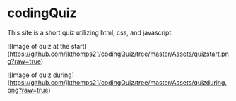 # codingQuiz
This site is a short quiz utilizing html, css, and javascript.

![Image of quiz at the start]
(https://github.com/jkthomps21/codingQuiz/tree/master/Assets/quizstart.png?raw=true)

![Image of quiz during]
(https://github.com/jkthomps21/codingQuiz/tree/master/Assets/quizduring.png?raw=true)